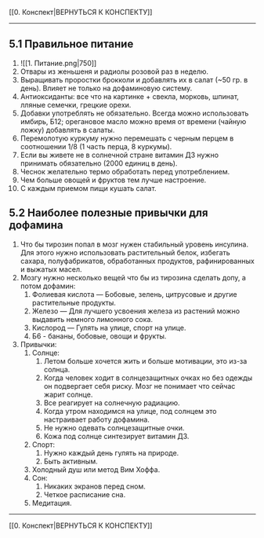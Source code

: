[[0. Конспект|ВЕРНУТЬСЯ К КОНСПЕКТУ]] 
___
## 5.1 Правильное питание
1. ![[1. Питание.png|750]]
2. Отвары из женьшеня и радиолы розовой раз в неделю.
3. Выращивать проростки брокколи и добавлять их в салат (~50 гр. в день). Влияет не только на дофаминовую систему.
4. Антиоксиданты: все что на картинке + свекла, морковь, шпинат, лляные семечки, грецкие орехи.
5. Добавки употреблять не обязательно. Всегда можно использовать имбирь, Б12; орегановое масло можно время от времени (чайную ложку) добавлять в салаты.
6. Перемолотую куркуму нужно перемешать с черным перцем в соотношении 1/8 (1 часть перца, 8 куркумы).
7. Если вы живете не в солнечной стране витамин Д3 нужно принимать обязательно (2000 единиц в день).
9. Чеснок желательно термо обработать перед употреблением.
10. Чем больше овощей и фруктов тем лучше настроение.
11. С каждым приемом пищи кушать салат.
## 5.2 Наиболее полезные привычки для дофамина
1.  Что бы тирозин попал в мозг нужен стабильный уровень инсулина. Для этого нужно использовать растительный белок, избегать сахара, полуфабрикатов, обработанных продуктов, рафинированных и выжатых масел.
2.  Мозгу нужно несколько вещей что бы из тирозина сделать допу, а потом дофамин:
    1.  Фолиевая кислота — Бобовые, зелень, цитрусовые и другие растительные продукты.
    2.  Железо — Для лучшего усвоения железа из растений можно выдавить немного лимонного сока.
    3.  Кислород — Гулять на улице, спорт на улице.
    4.  Б6 - бананы, бобовые, овощи и фрукты.
3.  Привычки:
    1.  Солнце:
        1.  Летом больше хочется жить и больше мотивации, это из-за солнца.
        2.  Когда человек ходит в солнцезащитных очках но без одежды он подвергает себя риску. Мозг не понимает что сейчас жарит солнце.
        3.  Все реагирует на солнечную радиацию.
        4.  Когда утром находимся на улице, под солнцем это настраивает работу дофамина.
        5.  Не нужно одевать солнцезащитные очки.
        6.  Кожа под солнце синтезирует витамин Д3.
    2.  Спорт:
        1.  Нужно каждый день гулять на природе.
        2.  Быть активным.
    3.  Холодный душ или метод Вим Хоффа.
    4.  Сон:
        1.  Никаких экранов перед сном.
        2.  Четкое расписание сна.
    5.  Медитация.
---
[[0. Конспект|ВЕРНУТЬСЯ К КОНСПЕКТУ]]
